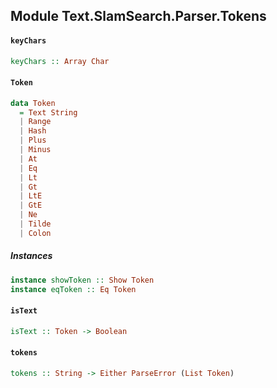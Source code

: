 ## Module Text.SlamSearch.Parser.Tokens

#### `keyChars`

``` purescript
keyChars :: Array Char
```

#### `Token`

``` purescript
data Token
  = Text String
  | Range
  | Hash
  | Plus
  | Minus
  | At
  | Eq
  | Lt
  | Gt
  | LtE
  | GtE
  | Ne
  | Tilde
  | Colon
```

##### Instances
``` purescript
instance showToken :: Show Token
instance eqToken :: Eq Token
```

#### `isText`

``` purescript
isText :: Token -> Boolean
```

#### `tokens`

``` purescript
tokens :: String -> Either ParseError (List Token)
```



